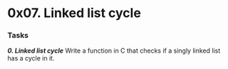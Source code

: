 # 0x07. Linked list cycle

### Tasks

_**0. Linked list cycle**_
Write a function in C that checks if a singly linked list has a cycle in it.
